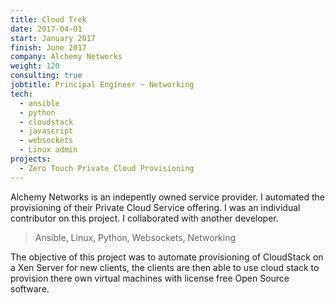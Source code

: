 ```yaml
---
title: Cloud Trek
date: 2017-04-01
start: January 2017
finish: June 2017
company: Alchemy Networks
weight: 120
consulting: true
jobtitle: Principal Engineer ~ Networking
tech:
  - ansible
  - python
  - cloudstack
  - javascript
  - websockets
  - Linux admin
projects:
  - Zero Touch Private Cloud Provisioning 
---
```


Alchemy Networks is an indepently owned service provider. I automated
the provisioning of their Private Cloud Service offering. I was an
individual contributor on this project. I collaborated with another
developer.

> Ansible, Linux, Python, Websockets, Networking
<!--more-->

The objective of this project was to automate provisioning of
CloudStack on a Xen Server for new clients, the clients are then able
to use cloud stack to provision there own virtual machines with
license free Open Source software.
